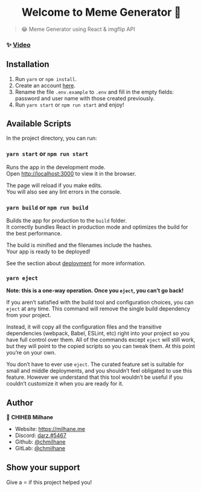 <h1 align="center">Welcome to <b>Meme Generator</b> 👋</h1>

> 😂 Meme Generator using React & imgflip API

### ✨ [Video](https://www.youtube.com/watch?v=rFSnAlrxCWI)

## Installation

1. Run `yarn` or `npm install`.
2. Create an account [here](https://imgflip.com/signup).
3. Rename the file `.env.example` to `.env` and fill in the empty fields: password and user name with those created previously.
4. Run `yarn start` or `npm run start` and enjoy!

## Available Scripts

In the project directory, you can run:

### `yarn start` or `npm run start`

Runs the app in the development mode.\
Open [http://localhost:3000](http://localhost:3000) to view it in the browser.

The page will reload if you make edits.\
You will also see any lint errors in the console.

### `yarn build` or `npm run build`

Builds the app for production to the `build` folder.\
It correctly bundles React in production mode and optimizes the build for the best performance.

The build is minified and the filenames include the hashes.\
Your app is ready to be deployed!

See the section about [deployment](https://facebook.github.io/create-react-app/docs/deployment) for more information.

### `yarn eject`

**Note: this is a one-way operation. Once you `eject`, you can’t go back!**

If you aren’t satisfied with the build tool and configuration choices, you can `eject` at any time. This command will remove the single build dependency from your project.

Instead, it will copy all the configuration files and the transitive dependencies (webpack, Babel, ESLint, etc) right into your project so you have full control over them. All of the commands except `eject` will still work, but they will point to the copied scripts so you can tweak them. At this point you’re on your own.

You don’t have to ever use `eject`. The curated feature set is suitable for small and middle deployments, and you shouldn’t feel obligated to use this feature. However we understand that this tool wouldn’t be useful if you couldn’t customize it when you are ready for it.

## Author

👤 **CHIHEB Milhane**

* Website: https://milhane.me
* Discord: [darz.#5467](https://discord.com/users/709064224252624936) 
* Github: [@chmilhane](https://github.com/chmilhane)
* GitLab: [@chmilhane](https://gitlab.com/chmilhane)

## Show your support

Give a ⭐️ if this project helped you!